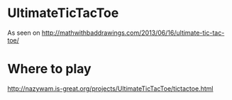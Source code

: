 UltimateTicTacToe
=================

As seen on http://mathwithbaddrawings.com/2013/06/16/ultimate-tic-tac-toe/

Where to play
=================
http://nazywam.is-great.org/projects/UltimateTicTacToe/tictactoe.html
